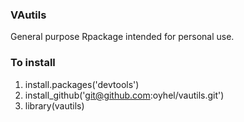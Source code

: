 ### VAutils 

General purpose Rpackage intended for personal use.

### To install
1. install.packages('devtools')
2. install_github('git@github.com:oyhel/vautils.git')
3. library(vautils)
